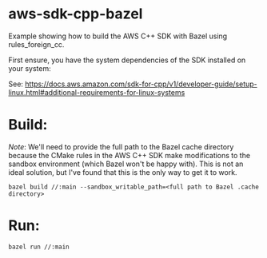 # aws-sdk-cpp-bazel

Example showing how to build the AWS C++ SDK with Bazel using rules_foreign_cc.

First ensure, you have the system dependencies of the SDK installed on your system:

See: https://docs.aws.amazon.com/sdk-for-cpp/v1/developer-guide/setup-linux.html#additional-requirements-for-linux-systems

# Build:

*Note*: We'll need to provide the full path to the Bazel cache directory because the CMake rules in the AWS C++ SDK make
modifications to the sandbox environment (which Bazel won't be happy with). This is not an ideal solution, but I've
found that this is the only way to get it to work.

`bazel build //:main --sandbox_writable_path=<full path to Bazel .cache directory>`

# Run:

`bazel run //:main`
